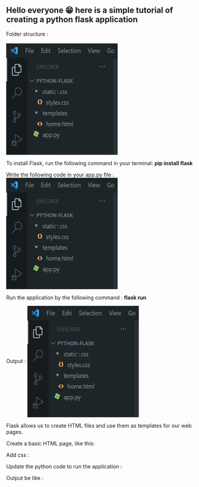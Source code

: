 ## Hello everyone 😁 here is a simple tutorial of creating a python flask application

Folder structure :
<br><br>
<img align="center" src="https://github.com/sugi-13/Python-Flask/blob/main/static/css/Filestrucutre.PNG" height="300" width="300" />

To install Flask, run the following command in your terminal:
<b>pip install flask</b>

Write the following code in your app.py file :
<img align="center" src="https://github.com/sugi-13/Python-Flask/blob/main/static/css/Filestrucutre.PNG" height="300" width="300" />

Run the application by the following command :
<b>flask run</b>

Output :
<img align="center" src="https://github.com/sugi-13/Python-Flask/blob/main/static/css/Filestrucutre.PNG" height="300" width="300" />

Flask allows us to create HTML files and use them as templates for our web pages.

Create a basic HTML page, like this:

Add css : 

Update the python code to run the application :

Output be like :

